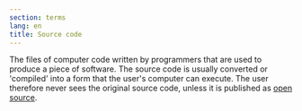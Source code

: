 ```yaml
---
section: terms
lang: en
title: Source code
---
```


The files of computer code written by programmers that are used to produce a piece of software. The source code is usually converted or 'compiled' into a form that the user's computer can execute. The user therefore never sees the original source code, unless it is published as [open source](/glossary/en/terms/open-source/).

